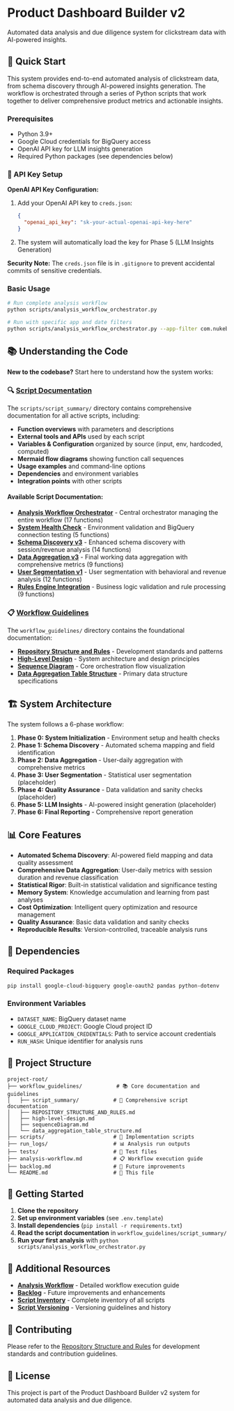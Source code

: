 # Product Dashboard Builder v2

Automated data analysis and due diligence system for clickstream data with AI-powered insights.

## 🚀 Quick Start

This system provides end-to-end automated analysis of clickstream data, from schema discovery through AI-powered insights generation. The workflow is orchestrated through a series of Python scripts that work together to deliver comprehensive product metrics and actionable insights.

### Prerequisites

- Python 3.9+
- Google Cloud credentials for BigQuery access
- OpenAI API key for LLM insights generation
- Required Python packages (see dependencies below)

### 🔑 API Key Setup

**OpenAI API Key Configuration:**
1. Add your OpenAI API key to `creds.json`:
   ```json
   {
     "openai_api_key": "sk-your-actual-openai-api-key-here"
   }
   ```
2. The system will automatically load the key for Phase 5 (LLM Insights Generation)

**Security Note:** The `creds.json` file is in `.gitignore` to prevent accidental commits of sensitive credentials.

### Basic Usage

```bash
# Run complete analysis workflow
python scripts/analysis_workflow_orchestrator.py

# Run with specific app and date filters
python scripts/analysis_workflow_orchestrator.py --app-filter com.nukebox.mandir --date-start 2025-09-01 --date-end 2025-09-07
```

## 📚 Understanding the Code

**New to the codebase?** Start here to understand how the system works:

### 🔍 [Script Documentation](./scripts/script_summary/)

The `scripts/script_summary/` directory contains comprehensive documentation for all active scripts, including:

- **Function overviews** with parameters and descriptions
- **External tools and APIs** used by each script
- **Variables & Configuration** organized by source (input, env, hardcoded, computed)
- **Mermaid flow diagrams** showing function call sequences
- **Usage examples** and command-line options
- **Dependencies** and environment variables
- **Integration points** with other scripts

#### Available Script Documentation:

- **[Analysis Workflow Orchestrator](./scripts/script_summary/analysis_workflow_orchestrator.md)** - Central orchestrator managing the entire workflow (17 functions)
- **[System Health Check](./scripts/script_summary/system_health_check.md)** - Environment validation and BigQuery connection testing (5 functions)
- **[Schema Discovery v3](./scripts/script_summary/schema_discovery_v3.md)** - Enhanced schema discovery with session/revenue analysis (14 functions)
- **[Data Aggregation v3](./scripts/script_summary/data_aggregation_v3.md)** - Final working data aggregation with comprehensive metrics (9 functions)
- **[User Segmentation v1](./scripts/script_summary/user_segmentation_v1.md)** - User segmentation with behavioral and revenue analysis (12 functions)
- **[Rules Engine Integration](./scripts/script_summary/rules_engine_integration.md)** - Business logic validation and rule processing (9 functions)

### 📋 [Workflow Guidelines](./workflow_guidelines/)

The `workflow_guidelines/` directory contains the foundational documentation:

- **[Repository Structure and Rules](./workflow_guidelines/REPOSITORY_STRUCTURE_AND_RULES.md)** - Development standards and patterns
- **[High-Level Design](./workflow_guidelines/high-level-design.md)** - System architecture and design principles
- **[Sequence Diagram](./workflow_guidelines/sequenceDiagram.md)** - Core orchestration flow visualization
- **[Data Aggregation Table Structure](./workflow_guidelines/data_aggregation_table_structure.md)** - Primary data structure specifications

## 🏗️ System Architecture

The system follows a 6-phase workflow:

1. **Phase 0: System Initialization** - Environment setup and health checks
2. **Phase 1: Schema Discovery** - Automated schema mapping and field identification
3. **Phase 2: Data Aggregation** - User-daily aggregation with comprehensive metrics
4. **Phase 3: User Segmentation** - Statistical user segmentation (placeholder)
5. **Phase 4: Quality Assurance** - Data validation and sanity checks (placeholder)
6. **Phase 5: LLM Insights** - AI-powered insight generation (placeholder)
7. **Phase 6: Final Reporting** - Comprehensive report generation

## 📊 Core Features

- **Automated Schema Discovery**: AI-powered field mapping and data quality assessment
- **Comprehensive Data Aggregation**: User-daily metrics with session duration and revenue classification
- **Statistical Rigor**: Built-in statistical validation and significance testing
- **Memory System**: Knowledge accumulation and learning from past analyses
- **Cost Optimization**: Intelligent query optimization and resource management
- **Quality Assurance**: Basic data validation and sanity checks
- **Reproducible Results**: Version-controlled, traceable analysis runs

## 🔧 Dependencies

### Required Packages
```bash
pip install google-cloud-bigquery google-oauth2 pandas python-dotenv
```

### Environment Variables
- `DATASET_NAME`: BigQuery dataset name
- `GOOGLE_CLOUD_PROJECT`: Google Cloud project ID
- `GOOGLE_APPLICATION_CREDENTIALS`: Path to service account credentials
- `RUN_HASH`: Unique identifier for analysis runs

## 📁 Project Structure

```
project-root/
├── workflow_guidelines/           # 📚 Core documentation and guidelines
│   ├── script_summary/           # 📖 Comprehensive script documentation
│   ├── REPOSITORY_STRUCTURE_AND_RULES.md
│   ├── high-level-design.md
│   ├── sequenceDiagram.md
│   └── data_aggregation_table_structure.md
├── scripts/                      # 🔧 Implementation scripts
├── run_logs/                     # 📊 Analysis run outputs
├── tests/                        # 🧪 Test files
├── analysis-workflow.md          # 📋 Workflow execution guide
├── backlog.md                    # 📝 Future improvements
└── README.md                     # 📖 This file
```

## 🚀 Getting Started

1. **Clone the repository**
2. **Set up environment variables** (see `.env.template`)
3. **Install dependencies** (`pip install -r requirements.txt`)
4. **Read the script documentation** in `workflow_guidelines/script_summary/`
5. **Run your first analysis** with `python scripts/analysis_workflow_orchestrator.py`

## 📖 Additional Resources

- **[Analysis Workflow](./analysis-workflow.md)** - Detailed workflow execution guide
- **[Backlog](./backlog.md)** - Future improvements and enhancements
- **[Script Inventory](./scripts/SCRIPT_INVENTORY.md)** - Complete inventory of all scripts
- **[Script Versioning](./scripts/SCRIPT_VERSIONING.md)** - Versioning guidelines and history

## 🤝 Contributing

Please refer to the [Repository Structure and Rules](./workflow_guidelines/REPOSITORY_STRUCTURE_AND_RULES.md) for development standards and contribution guidelines.

## 📄 License

This project is part of the Product Dashboard Builder v2 system for automated data analysis and due diligence.
